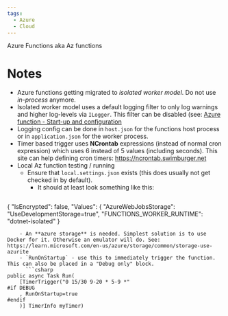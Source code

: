 ```yaml
---
tags:
  - Azure
  - Cloud
---
```

Azure Functions aka Az functions
# Notes

- Azure functions getting migrated to *isolated worker model*. Do not use *in-process* anymore.
- Isolated worker model uses a default logging filter to only log warnings and higher log-levels via `ILogger`. This filter can be disabled (see: [Azure function - Start-up and configuration](https://learn.microsoft.com/en-us/azure/azure-functions/dotnet-isolated-process-guide?tabs=windows#start-up-and-configuration)
- Logging config can be done in `host.json` for the functions host process or in `application.json` for the worker process.
- Timer based trigger uses **NCrontab** expressions (instead of normal cron expression) which uses 6 instead of 5 values (including seconds). This site can help defining cron timers: https://ncrontab.swimburger.net
- Local Az function testing / running
	- Ensure that `local.settings.json` exists (this does usually not get checked in by default). 
		- It should at least look something like this:
		  ```json
{
	"IsEncrypted": false,
	"Values": {
		"AzureWebJobsStorage": "UseDevelopmentStorage=true",
		"FUNCTIONS_WORKER_RUNTIME": "dotnet-isolated"
}
```
	- An **azure storage** is needed. Simplest solution is to use Docker for it. Otherwise an emulator will do. See: https://learn.microsoft.com/en-us/azure/storage/common/storage-use-azurite
	- `RunOnStartup` - use this to immediately trigger the function. This can also be placed in a "Debug only" block.
	  ```csharp
public async Task Run(
	[TimerTrigger("0 15/30 9-20 * 5-9 *"
#if DEBUG
	, RunOnStartup=true
#endif
	)] TimerInfo myTimer)
```
